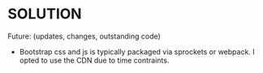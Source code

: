 # SOLUTION

Future: (updates, changes, outstanding code)
 * Bootstrap css and js is typically packaged via sprockets or webpack.  I opted to use the CDN due to time contraints.
  
